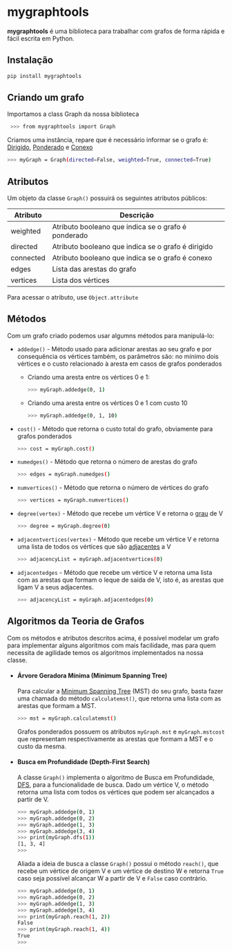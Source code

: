 # mygraphtools

**mygraphtools** é uma biblioteca para trabalhar com grafos
de forma rápida e fácil escrita em Python.

## Instalação
```sh
pip install mygraphtools
```

## Criando um grafo
Importamos a class Graph da nossa biblioteca
```sh 
 >>> from mygraphtools import Graph 
``` 
Criamos uma instância, repare que é necessário informar se o grafo é: [Dirigido](https://pt.wikipedia.org/wiki/Grafo_orientado), [Ponderado](https://pt.wikipedia.org/wiki/Grafo_valorado#:~:text=Um%20grafo%20valorado%20ou%20grafo,arestas%20a%20conjunto%20de%20n%C3%BAmeros.) e [Conexo](https://www.pucsp.br/~jarakaki/grafos/Aula4.pdf)
```sh
>>> myGraph = Graph(directed=False, weighted=True, connected=True)
``` 
## Atributos
Um objeto da classe `Graph()` possuirá os seguintes atributos públicos:

| Atributo | Descrição |
| ------ | ------ |
| weighted | Atributo booleano que indica se o grafo é ponderado |
| directed | Atributo booleano que indica se o grafo é dirigido |
| connected | Atributo booleano que indica se o grafo é conexo |
| edges | Lista das arestas do grafo |
| vertices | Lista dos vértices |

Para acessar o atributo, use `Object.attribute`

## Métodos
Com um grafo criado podemos usar algumns métodos para manipulá-lo:

* `addedge()` - Método usado para adicionar arestas ao seu grafo e por consequência os vértices também, os parâmetros são: no mínimo dois vértices e o custo relacionado à aresta em casos de grafos ponderados
    * Criando uma aresta entre os vértices 0 e 1:
        ```sh
        >>> myGraph.addedge(0, 1)
        ```
    * Criando uma aresta entre os vértices 0 e 1 com custo 10    
        ```sh
        >>> myGraph.addedge(0, 1, 10)
        ```
 
* `cost()` - Método que retorna o custo total do grafo, obviamente para grafos ponderados
    ```sh    
    >>> cost = myGraph.cost()
    ```
* `numedges()` - Método que retorna o número de arestas do grafo
    ```sh   
    >>> edges = myGraph.numedges()  
    ```

* `numvertices()` - Método que retorna o número de vértices do grafo
    ```sh
    >>> vertices = myGraph.numvertices()
    ```
* `degree(vertex)` - Método que recebe um vértice V e retorna o [grau](https://pt.wikipedia.org/wiki/Grau_(teoria_dos_grafos)) de V
    ```sh
    >>> degree = myGraph.degree(0)
    ```

* `adjacentvertices(vertex)` - Método que recebe um vértice V e retorna uma lista de todos os vértices que são [adjacentes](https://www.ime.usp.br/~pf/algoritmos_para_grafos/aulas/graphs.html#neighbour) a V
    ```sh
    >>> adjacencyList = myGraph.adjacentvertices(0)
    ```
* `adjacentedges` - Método que recebe um vértice V e retorna uma lista com as arestas que formam o leque de saída de V, isto é, as arestas que ligam V a seus adjacentes.
    ```sh
    >>> adjacencyList = myGraph.adjacentedges(0)
    ```
## Algoritmos da Teoria de Grafos
Com os métodos e atributos descritos acima, é possível modelar um grafo para implementar alguns algoritmos com mais facilidade, mas para quem necessita de agilidade temos os algoritmos implementados na nossa classe.

* #### Árvore Geradora Mínima (Minimum Spanning Tree)
    Para calcular a [Minimum Spanning Tree](https://en.wikipedia.org/wiki/Minimum_spanning_tree) (MST) do seu grafo, basta fazer uma chamada do método `calculatemst()`, que retorna uma lista com as arestas que formam a MST.

    ```sh
    >>> mst = myGraph.calculatemst()
    ```
    Grafos ponderados possuem os atributos `myGraph.mst` e `myGraph.mstcost` que representam respectivamente as arestas que formam a MST e o custo da mesma.
    
* #### Busca em Profundidade (Depth-First Search)
    A classe `Graph()` implementa o algoritmo de Busca em Profundidade, [DFS](https://en.wikipedia.org/wiki/Depth-first_search), para a funcionalidade de busca. Dado um vértice V, o método retorna uma lista com todos os vértices que podem ser alcançados a partir de V.
    ```sh
    >>> myGraph.addedge(0, 1)
    >>> myGraph.addedge(0, 2)
    >>> myGraph.addedge(1, 3)
    >>> myGraph.addedge(3, 4)
    >>> print(myGraph.dfs(1))
    [1, 3, 4]
    >>> 
    ```
    Aliada a ideia de busca a classe `Graph()` possui o método `reach()`, que recebe um vértice de origem V e um vértice de destino W e retorna `True` caso seja possível alcançar W a partir de V e `False` caso contrário.
    ```sh
    >>> myGraph.addedge(0, 1)
    >>> myGraph.addedge(0, 2)
    >>> myGraph.addedge(1, 3)
    >>> myGraph.addedge(3, 4)
    >>> print(myGraph.reach(1, 2))
    False
    >>> print(myGraph.reach(1, 4))
    True
    >>>
    ```